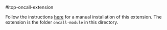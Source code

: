 #itop-oncall-extension

Follow the instructions [here](https://www.itophub.io/wiki/page?id=extensions%3Ainstallation) for a manual installation of this extension. The extension is the folder `oncall-module` in this directory.